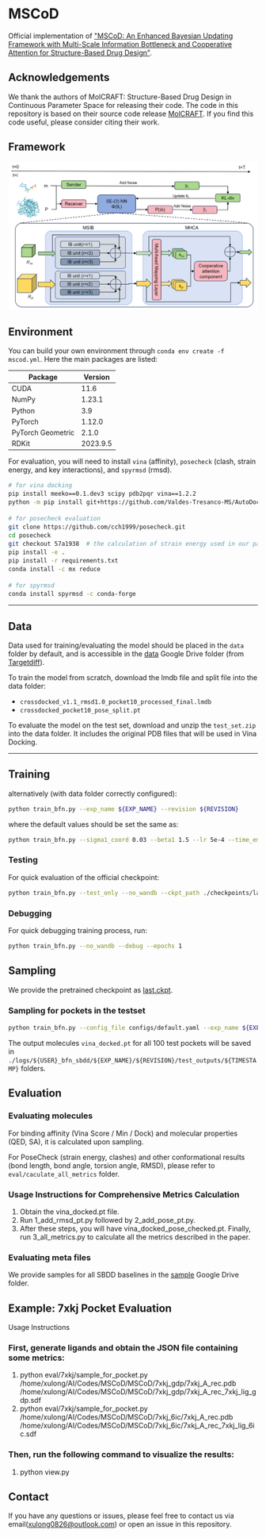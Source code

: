 # MSCoD
Official implementation of ["MSCoD: An Enhanced Bayesian Updating Framework with Multi-Scale Information Bottleneck and Cooperative Attention for Structure-Based Drug Design"](https://arxiv.org/abs/2509.25225).

## Acknowledgements
We thank the authors of MolCRAFT: Structure-Based Drug Design in Continuous Parameter Space for releasing their code. The code in this repository is based on their source code release [MolCRAFT](https://github.com/AlgoMole/MolCRAFT). If you find this code useful, please consider citing their work.

## Framework
![Methods](https://github.com/xulong0826/MSCoD/blob/main/MSCoD.png)

## Environment
You can build your own environment through `conda env create -f mscod.yml`. Here the main packages are listed:

| Package           | Version   |
|-------------------|-----------|
| CUDA              | 11.6      |
| NumPy             | 1.23.1    |
| Python            | 3.9       |
| PyTorch           | 1.12.0    |
| PyTorch Geometric | 2.1.0     |
| RDKit             | 2023.9.5  |

For evaluation, you will need to install `vina` (affinity), `posecheck` (clash, strain energy, and key interactions), and `spyrmsd` (rmsd).

```bash
# for vina docking
pip install meeko==0.1.dev3 scipy pdb2pqr vina==1.2.2 
python -m pip install git+https://github.com/Valdes-Tresanco-MS/AutoDockTools_py3

# for posecheck evaluation
git clone https://github.com/cch1999/posecheck.git
cd posecheck
git checkout 57a1938  # the calculation of strain energy used in our paper
pip install -e .
pip install -r requirements.txt
conda install -c mx reduce

# for spyrmsd
conda install spyrmsd -c conda-forge
```

-----
## Data
Data used for training/evaluating the model should be placed in the `data` folder by default, and is accessible in the [data](https://drive.google.com/drive/folders/1j21cc7-97TedKh_El5E34yI8o5ckI7eK) Google Drive folder (from [Targetdiff](https://github.com/guanjq/targetdiff)).

To train the model from scratch, download the lmdb file and split file into the data folder:
* `crossdocked_v1.1_rmsd1.0_pocket10_processed_final.lmdb`
* `crossdocked_pocket10_pose_split.pt`

To evaluate the model on the test set, download and unzip the `test_set.zip` into the data folder. It includes the original PDB files that will be used in Vina Docking.

---

## Training
alternatively (with data folder correctly configured):

```bash
python train_bfn.py --exp_name ${EXP_NAME} --revision ${REVISION}
```

where the default values should be set the same as:
```bash
python train_bfn.py --sigma1_coord 0.03 --beta1 1.5 --lr 5e-4 --time_emb_dim 1 --epochs 15 --max_grad_norm Q --destination_prediction True --use_discrete_t True --num_samples 10 --sampling_strategy end_back_pmf
```

### Testing
For quick evaluation of the official checkpoint:
```bash
python train_bfn.py --test_only --no_wandb --ckpt_path ./checkpoints/last.ckpt
```

### Debugging
For quick debugging training process, run:
```bash
python train_bfn.py --no_wandb --debug --epochs 1
```

## Sampling
We provide the pretrained checkpoint as [last.ckpt](https://drive.google.com/drive/folders/1seq3iQswNg9AsHObEf2opNlnYj0ojWnF?usp=drive_link). 

### Sampling for pockets in the testset
```bash
python train_bfn.py --config_file configs/default.yaml --exp_name ${EXP_NAME} --revision ${REVISION} --test_only --num_samples ${NUM_MOLS_PER_POCKET} --sample_steps 100
```

The output molecules `vina_docked.pt` for all 100 test pockets will be saved in `./logs/${USER}_bfn_sbdd/${EXP_NAME}/${REVISION}/test_outputs/${TIMESTAMP}` folders.

## Evaluation
### Evaluating molecules
For binding affinity (Vina Score / Min / Dock) and molecular properties (QED, SA), it is calculated upon sampling.

For PoseCheck (strain energy, clashes) and other conformational results (bond length, bond angle, torsion angle, RMSD), please refer to `eval/caculate_all_metrics` folder.

### Usage Instructions for Comprehensive Metrics Calculation
1. Obtain the vina_docked.pt file.
2. Run 1_add_rmsd_pt.py followed by 2_add_pose_pt.py.
3. After these steps, you will have vina_docked_pose_checked.pt.
Finally, run 3_all_metrics.py to calculate all the metrics described in the paper.

### Evaluating meta files
We provide samples for all SBDD baselines in the [sample](https://drive.google.com/drive/folders/1seq3iQswNg9AsHObEf2opNlnYj0ojWnF?usp=drive_link) Google Drive folder.

## Example: 7xkj Pocket Evaluation
Usage Instructions
### First, generate ligands and obtain the JSON file containing some metrics:
1. python eval/7xkj/sample_for_pocket.py /home/xulong/AI/Codes/MSCoD/MSCoD/7xkj_gdp/7xkj_A_rec.pdb /home/xulong/AI/Codes/MSCoD/MSCoD/7xkj_gdp/7xkj_A_rec_7xkj_lig_gdp.sdf
2. python eval/7xkj/sample_for_pocket.py /home/xulong/AI/Codes/MSCoD/MSCoD/7xkj_6ic/7xkj_A_rec.pdb /home/xulong/AI/Codes/MSCoD/MSCoD/7xkj_6ic/7xkj_A_rec_7xkj_lig_6ic.sdf
### Then, run the following command to visualize the results:
1. python view.py

## Contact
If you have any questions or issues, please feel free to contact us via email(xulong0826@outlook.com) or open an issue in this repository.
